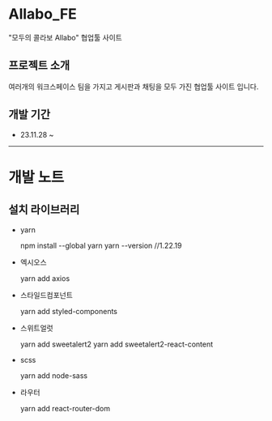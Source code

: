 # Allabo_FE

"모두의 콜라보 Allabo" 협업툴 사이트

## 프로젝트 소개

여러개의 워크스페이스 팀을 가지고 게시판과 채팅을 모두 가진 협업툴 사이트 입니다.

## 개발 기간

- 23.11.28 ~

---

# 개발 노트

## 설치 라이브러리

- yarn

  npm install --global yarn
  yarn --version //1.22.19

- 엑시오스

  yarn add axios

- 스타일드컴포넌트

  yarn add styled-components

- 스위트얼럿

  yarn add sweetalert2
  yarn add sweetalert2-react-content

- scss

  yarn add node-sass

- 라우터

  yarn add react-router-dom
